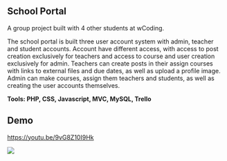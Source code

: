 ## School Portal

A group project built with 4 other students at wCoding.

The school portal is built three user account system with admin, teacher and student accounts. Account have different access, with access to post creation exclusively for teachers and access to course and user creation exclusively for admin. Teachers can create posts in their assign courses with links to external files and due dates, as well as upload a profile image. Admin can make courses, assign them teachers and students, as well as creating the user accounts themselves.

**Tools: PHP, CSS, Javascript, MVC, MySQL, Trello**

## Demo

https://youtu.be/9vG8Z10I9Hk




<a href="https://www.youtube.com/watch?v=9vG8Z10I9Hk"><img src="https://www.martinrombachdev.com/assets/images/school_demo.png" /></a>

